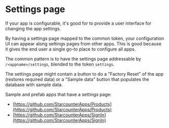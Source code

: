 # Settings page

If your app is configurable, it's good for to provide a user interface for changing the app settings.

By having a settings page mapped to the common token, your configuration UI can appear along settings pages from other apps. This is good because it gives the end user a single go-to place to configure all apps.

The common pattern is to have the settings page addressable by `/<appname>/settings`, blended to the token `settings`.

The settings page might contain a button to do a "Factory Reset" of the app \(restores required data\) or a "Sample data" button that populates the database with sample data.

Sample and prefab apps that have a settings page:

* [https://github.com/StarcounterApps/Products](https://github.com/StarcounterApps/Products)
* [https://github.com/StarcounterApps/SignIn](https://github.com/StarcounterApps/SignIn)

